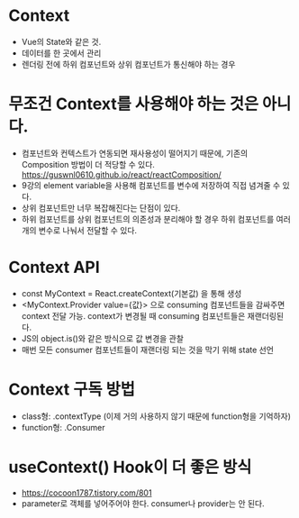 # Context

- Vue의 State와 같은 것.
- 데이터를 한 곳에서 관리
- 렌더링 전에 하위 컴포넌트와 상위 컴포넌트가 통신해야 하는 경우

# 무조건 Context를 사용해야 하는 것은 아니다.

- 컴포넌트와 컨텍스트가 연동되면 재사용성이 떨어지기 때문에, 기존의 Composition 방법이 더 적당할 수 있다.
https://guswnl0610.github.io/react/reactComposition/
- 9강의 element variable을 사용해 컴포넌트를 변수에 저장하여 직접 념겨줄 수 있다.
- 상위 컴포넌트만 너무 복잡해진다는 단점이 있다.
- 하위 컴포넌트를 상위 컴포넌트의 의존성과 분리해야 할 경우 하위 컴포넌트를 여러 개의 변수로 나눠서 전달할 수 있다.

# Context API

- const MyContext =  React.createContext(기본값) 을 통해 생성
- <MyContext.Provider value={값}> 으로 consuming 컴포넌트들을 감싸주면 context 전달 가능. context가 변경될 때 consuming 컴포넌트들은 재랜더링된다.
- JS의 object.is()와 같은 방식으로 값 변경을 관찰
- 매번 모든 consumer 컴포넌트들이 재랜더링 되는 것을 막기 위해 state 선언

# Context 구독 방법

- class형: .contextType (이제 거의 사용하지 않기 때문에 function형을 기억하자)
- function형: .Consumer

# useContext() Hook이 더 좋은 방식

- https://cocoon1787.tistory.com/801
- parameter로 객체를 넣어주어야 한다. consumer나 provider는 안 된다.